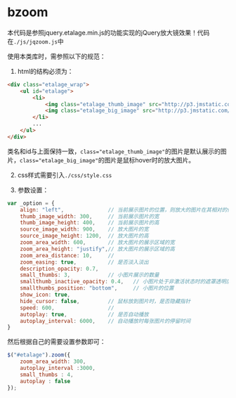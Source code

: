 # bzoom  

本代码是参照jquery.etalage.min.js的功能实现的jQuery放大镜效果！代码在`./js/jqzoom.js`中  

使用本类库时，需参照以下的规范：  

1. html的结构必须为：
```html
<div class="etalage_wrap">
    <ul id="etalage">
        <li>
            <img class="etalage_thumb_image" src="http://p3.jmstatic.com/product/000/506/506658_std/506658_pop_375_500_1.jpg" title="first img" />
            <img class="etalage_big_image" src="http://p3.jmstatic.com/product/000/506/506658_std/506658_pop_750_1000_1.jpg"/>
        </li>
       	...
    </ul>
</div>
```
类名和id与上面保持一致，`class="etalage_thumb_image"`的图片是默认展示的图片，`class="etalage_big_image"`的图片是鼠标hover时的放大图片。  

2. css样式需要引入`./css/style.css`  

3. 参数设置：  
```javascript
var _option = {
	align: "left",				// 当前展示图片的位置，则放大的图片在其相对的位置
	thumb_image_width: 300,		// 当前展示图片的宽
	thumb_image_height: 400,	// 当前展示图片的高
	source_image_width: 900,  	// 放大图片的宽
	source_image_height: 1200,	// 放大图片的高
	zoom_area_width: 600, 		// 放大图片的展示区域的宽
	zoom_area_height: "justify",// 放大图片的展示区域的高
	zoom_area_distance: 10,     // 
	zoom_easing: true,          // 是否淡入淡出
	description_opacity: 0.7,
	small_thumbs: 3,			// 小图片展示的数量
	smallthumb_inactive_opacity: 0.4, 	// 小图片处于非激活状态时的遮罩透明度
	smallthumbs_position: "bottom",		// 小图片的位置
	show_icon: true,
	hide_cursor: false,			// 鼠标放到图片时，是否隐藏指针
	speed: 600,     			// 
	autoplay: true,				// 是否自动播放
	autoplay_interval: 6000, 	// 自动播放时每张图片的停留时间
}
```
然后根据自己的需要设置参数即可：  
```javascript
$("#etalage").zoom({
	zoom_area_width: 300,
    autoplay_interval :3000,
    small_thumbs : 4,
    autoplay : false
});
```

